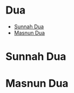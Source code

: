 <h1> Dua </h1>

- [Sunnah Dua](#sunnah-dua)
- [Masnun Dua](#masnun-dua)



# Sunnah Dua


# Masnun Dua


